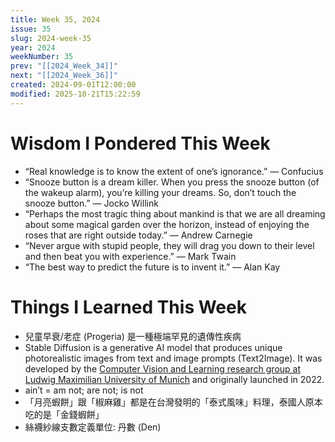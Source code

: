 ```yaml
---
title: Week 35, 2024
issue: 35
slug: 2024-week-35
year: 2024
weekNumber: 35
prev: "[[2024_Week_34]]"
next: "[[2024_Week_36]]"
created: 2024-09-01T12:00:00
modified: 2025-10-21T15:22:59
---
```


# Wisdom I Pondered This Week

* “Real knowledge is to know the extent of one’s ignorance.” — Confucius
* “Snooze button is a dream killer. When you press the snooze button (of the wakeup alarm), you’re killing your dreams. So, don’t touch the snooze button.” — Jocko Willink
* “Perhaps the most tragic thing about mankind is that we are all dreaming about some magical garden over the horizon, instead of enjoying the roses that are right outside today.” — Andrew Carnegie
* “Never argue with stupid people, they will drag you down to their level and then beat you with experience.” — Mark Twain
* “The best way to predict the future is to invent it.” — Alan Kay

# Things I Learned This Week

* 兒童早衰/老症 (Progeria) 是一種極端罕見的遺傳性疾病
* Stable Diffusion is a generative AI model that produces unique photorealistic images from text and image prompts (Text2Image). It was developed by the [Computer Vision and Learning research group at Ludwig Maximilian University of Munich](https://ommer-lab.com/research/latent-diffusion-models/) and originally launched in 2022.
* ain’t = am not; are not; is not
* 「月亮蝦餅」跟「椒麻雞」都是在台灣發明的「泰式風味」料理，泰國人原本吃的是「金錢蝦餅」
* 絲襪紗線支數定義單位: 丹數 (Den)
